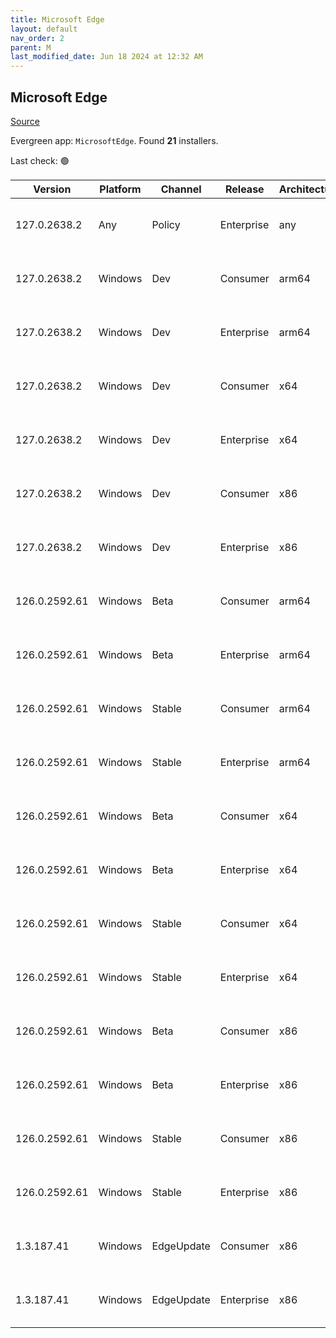 ```yaml
---
title: Microsoft Edge
layout: default
nav_order: 2
parent: M
last_modified_date: Jun 18 2024 at 12:32 AM
---
```


## Microsoft Edge

[Source](https://www.microsoft.com/edge)

Evergreen app: `MicrosoftEdge`. Found **21** installers.

Last check: 🟢

| Version       | Platform | Channel    | Release    | Architecture | Hash                                                             | URI                                                                                                                                                                                                                                                                                                                      |
| ------------- | -------- | ---------- | ---------- | ------------ | ---------------------------------------------------------------- | ------------------------------------------------------------------------------------------------------------------------------------------------------------------------------------------------------------------------------------------------------------------------------------------------------------------------ |
| 127.0.2638.2  | Any      | Policy     | Enterprise | any          | 7174224E2B0525B297F4E530AA35ABF27E352AFD652C0B45FF40912A696C456C | [https://msedge.sf.dl.delivery.mp.microsoft.com/filestreamingservice/files/84a853d3-a43f-401c-bbbd-10131b41c438/MicrosoftEdgePolicyTemplates.cab](https://msedge.sf.dl.delivery.mp.microsoft.com/filestreamingservice/files/84a853d3-a43f-401c-bbbd-10131b41c438/MicrosoftEdgePolicyTemplates.cab)                       |
| 127.0.2638.2  | Windows  | Dev        | Consumer   | arm64        | F33C1ADA5135A4E2E5BD211060AFA0E8E20A57987FE3BE29625C129394F2C0A2 | [https://msedge.sf.dl.delivery.mp.microsoft.com/filestreamingservice/files/5a9c4735-b6ff-4466-a297-ac918e840267/MicrosoftEdgeDevEnterpriseARM64.msi](https://msedge.sf.dl.delivery.mp.microsoft.com/filestreamingservice/files/5a9c4735-b6ff-4466-a297-ac918e840267/MicrosoftEdgeDevEnterpriseARM64.msi)                 |
| 127.0.2638.2  | Windows  | Dev        | Enterprise | arm64        | F33C1ADA5135A4E2E5BD211060AFA0E8E20A57987FE3BE29625C129394F2C0A2 | [https://msedge.sf.dl.delivery.mp.microsoft.com/filestreamingservice/files/5a9c4735-b6ff-4466-a297-ac918e840267/MicrosoftEdgeDevEnterpriseARM64.msi](https://msedge.sf.dl.delivery.mp.microsoft.com/filestreamingservice/files/5a9c4735-b6ff-4466-a297-ac918e840267/MicrosoftEdgeDevEnterpriseARM64.msi)                 |
| 127.0.2638.2  | Windows  | Dev        | Consumer   | x64          | 7F68C3424D3AA2383D3F9BB02543380030E6919331338C5A169BBCD02AFDA9B9 | [https://msedge.sf.dl.delivery.mp.microsoft.com/filestreamingservice/files/521d1573-3ab8-47ca-9e5d-30ff42b394fb/MicrosoftEdgeDevEnterpriseX64.msi](https://msedge.sf.dl.delivery.mp.microsoft.com/filestreamingservice/files/521d1573-3ab8-47ca-9e5d-30ff42b394fb/MicrosoftEdgeDevEnterpriseX64.msi)                     |
| 127.0.2638.2  | Windows  | Dev        | Enterprise | x64          | 7F68C3424D3AA2383D3F9BB02543380030E6919331338C5A169BBCD02AFDA9B9 | [https://msedge.sf.dl.delivery.mp.microsoft.com/filestreamingservice/files/521d1573-3ab8-47ca-9e5d-30ff42b394fb/MicrosoftEdgeDevEnterpriseX64.msi](https://msedge.sf.dl.delivery.mp.microsoft.com/filestreamingservice/files/521d1573-3ab8-47ca-9e5d-30ff42b394fb/MicrosoftEdgeDevEnterpriseX64.msi)                     |
| 127.0.2638.2  | Windows  | Dev        | Consumer   | x86          | 4FC3681011403263DB57DBD0702DA546A8C76824F002B56726CF16E53948B720 | [https://msedge.sf.dl.delivery.mp.microsoft.com/filestreamingservice/files/3394f188-8f1a-495c-acf0-047b5a395d27/MicrosoftEdgeDevEnterpriseX86.msi](https://msedge.sf.dl.delivery.mp.microsoft.com/filestreamingservice/files/3394f188-8f1a-495c-acf0-047b5a395d27/MicrosoftEdgeDevEnterpriseX86.msi)                     |
| 127.0.2638.2  | Windows  | Dev        | Enterprise | x86          | 4FC3681011403263DB57DBD0702DA546A8C76824F002B56726CF16E53948B720 | [https://msedge.sf.dl.delivery.mp.microsoft.com/filestreamingservice/files/3394f188-8f1a-495c-acf0-047b5a395d27/MicrosoftEdgeDevEnterpriseX86.msi](https://msedge.sf.dl.delivery.mp.microsoft.com/filestreamingservice/files/3394f188-8f1a-495c-acf0-047b5a395d27/MicrosoftEdgeDevEnterpriseX86.msi)                     |
| 126.0.2592.61 | Windows  | Beta       | Consumer   | arm64        | 1E2F996510A6551A268A8DBEBB2253E9B0A51CED740B1042D57FD791E0715384 | [https://msedge.sf.dl.delivery.mp.microsoft.com/filestreamingservice/files/1ad6e657-578b-45a9-8e42-20f0803f4b1f/MicrosoftEdgeBetaEnterpriseARM64.msi](https://msedge.sf.dl.delivery.mp.microsoft.com/filestreamingservice/files/1ad6e657-578b-45a9-8e42-20f0803f4b1f/MicrosoftEdgeBetaEnterpriseARM64.msi)               |
| 126.0.2592.61 | Windows  | Beta       | Enterprise | arm64        | 1E2F996510A6551A268A8DBEBB2253E9B0A51CED740B1042D57FD791E0715384 | [https://msedge.sf.dl.delivery.mp.microsoft.com/filestreamingservice/files/1ad6e657-578b-45a9-8e42-20f0803f4b1f/MicrosoftEdgeBetaEnterpriseARM64.msi](https://msedge.sf.dl.delivery.mp.microsoft.com/filestreamingservice/files/1ad6e657-578b-45a9-8e42-20f0803f4b1f/MicrosoftEdgeBetaEnterpriseARM64.msi)               |
| 126.0.2592.61 | Windows  | Stable     | Consumer   | arm64        | B042CD69C889C7259A04096840F3166493F1E6297B6D2066B56D5F1F7ECBE328 | [https://msedge.sf.dl.delivery.mp.microsoft.com/filestreamingservice/files/af2ba295-f1d6-42d5-907a-0e17c1c67b62/MicrosoftEdgeEnterpriseARM64.msi](https://msedge.sf.dl.delivery.mp.microsoft.com/filestreamingservice/files/af2ba295-f1d6-42d5-907a-0e17c1c67b62/MicrosoftEdgeEnterpriseARM64.msi)                       |
| 126.0.2592.61 | Windows  | Stable     | Enterprise | arm64        | B042CD69C889C7259A04096840F3166493F1E6297B6D2066B56D5F1F7ECBE328 | [https://msedge.sf.dl.delivery.mp.microsoft.com/filestreamingservice/files/af2ba295-f1d6-42d5-907a-0e17c1c67b62/MicrosoftEdgeEnterpriseARM64.msi](https://msedge.sf.dl.delivery.mp.microsoft.com/filestreamingservice/files/af2ba295-f1d6-42d5-907a-0e17c1c67b62/MicrosoftEdgeEnterpriseARM64.msi)                       |
| 126.0.2592.61 | Windows  | Beta       | Consumer   | x64          | CAD194F27C24BE9F37DC75B8B967296EA86B1630B8B51D5CCEDB9C43991872B6 | [https://msedge.sf.dl.delivery.mp.microsoft.com/filestreamingservice/files/74368d5e-883c-4a89-8ad2-1b43022f9066/MicrosoftEdgeBetaEnterpriseX64.msi](https://msedge.sf.dl.delivery.mp.microsoft.com/filestreamingservice/files/74368d5e-883c-4a89-8ad2-1b43022f9066/MicrosoftEdgeBetaEnterpriseX64.msi)                   |
| 126.0.2592.61 | Windows  | Beta       | Enterprise | x64          | CAD194F27C24BE9F37DC75B8B967296EA86B1630B8B51D5CCEDB9C43991872B6 | [https://msedge.sf.dl.delivery.mp.microsoft.com/filestreamingservice/files/74368d5e-883c-4a89-8ad2-1b43022f9066/MicrosoftEdgeBetaEnterpriseX64.msi](https://msedge.sf.dl.delivery.mp.microsoft.com/filestreamingservice/files/74368d5e-883c-4a89-8ad2-1b43022f9066/MicrosoftEdgeBetaEnterpriseX64.msi)                   |
| 126.0.2592.61 | Windows  | Stable     | Consumer   | x64          | 6AA033BFE68BB9428F963A35BA5FE85035F480F2FE647C8A660961EA6D849D29 | [https://msedge.sf.dl.delivery.mp.microsoft.com/filestreamingservice/files/a71e77fb-bd87-4015-9063-d9cd752fd708/MicrosoftEdgeEnterpriseX64.msi](https://msedge.sf.dl.delivery.mp.microsoft.com/filestreamingservice/files/a71e77fb-bd87-4015-9063-d9cd752fd708/MicrosoftEdgeEnterpriseX64.msi)                           |
| 126.0.2592.61 | Windows  | Stable     | Enterprise | x64          | 6AA033BFE68BB9428F963A35BA5FE85035F480F2FE647C8A660961EA6D849D29 | [https://msedge.sf.dl.delivery.mp.microsoft.com/filestreamingservice/files/a71e77fb-bd87-4015-9063-d9cd752fd708/MicrosoftEdgeEnterpriseX64.msi](https://msedge.sf.dl.delivery.mp.microsoft.com/filestreamingservice/files/a71e77fb-bd87-4015-9063-d9cd752fd708/MicrosoftEdgeEnterpriseX64.msi)                           |
| 126.0.2592.61 | Windows  | Beta       | Consumer   | x86          | BD1E7E24CEF1E3AA53DCE9C6FEF6D0BECC14F2759FB54D6B2A54F88E073AD691 | [https://msedge.sf.dl.delivery.mp.microsoft.com/filestreamingservice/files/9bdbd8e0-3b2f-49cf-89ac-d5a74a88bbc3/MicrosoftEdgeBetaEnterpriseX86.msi](https://msedge.sf.dl.delivery.mp.microsoft.com/filestreamingservice/files/9bdbd8e0-3b2f-49cf-89ac-d5a74a88bbc3/MicrosoftEdgeBetaEnterpriseX86.msi)                   |
| 126.0.2592.61 | Windows  | Beta       | Enterprise | x86          | BD1E7E24CEF1E3AA53DCE9C6FEF6D0BECC14F2759FB54D6B2A54F88E073AD691 | [https://msedge.sf.dl.delivery.mp.microsoft.com/filestreamingservice/files/9bdbd8e0-3b2f-49cf-89ac-d5a74a88bbc3/MicrosoftEdgeBetaEnterpriseX86.msi](https://msedge.sf.dl.delivery.mp.microsoft.com/filestreamingservice/files/9bdbd8e0-3b2f-49cf-89ac-d5a74a88bbc3/MicrosoftEdgeBetaEnterpriseX86.msi)                   |
| 126.0.2592.61 | Windows  | Stable     | Consumer   | x86          | 5BF07AE1C40D7E8E6E77EE3977E34CF7499037E9860481847895FAEF34F75C90 | [https://msedge.sf.dl.delivery.mp.microsoft.com/filestreamingservice/files/dbe4bbe8-e57f-48bd-8896-e5b3daca1066/MicrosoftEdgeEnterpriseX86.msi](https://msedge.sf.dl.delivery.mp.microsoft.com/filestreamingservice/files/dbe4bbe8-e57f-48bd-8896-e5b3daca1066/MicrosoftEdgeEnterpriseX86.msi)                           |
| 126.0.2592.61 | Windows  | Stable     | Enterprise | x86          | 5BF07AE1C40D7E8E6E77EE3977E34CF7499037E9860481847895FAEF34F75C90 | [https://msedge.sf.dl.delivery.mp.microsoft.com/filestreamingservice/files/dbe4bbe8-e57f-48bd-8896-e5b3daca1066/MicrosoftEdgeEnterpriseX86.msi](https://msedge.sf.dl.delivery.mp.microsoft.com/filestreamingservice/files/dbe4bbe8-e57f-48bd-8896-e5b3daca1066/MicrosoftEdgeEnterpriseX86.msi)                           |
| 1.3.187.41    | Windows  | EdgeUpdate | Consumer   | x86          | 200A59ABDEB32CC4D2CEC4079BE205F18B5F45BAE42ACB7940151F9780569889 | [https://msedge.sf.dl.delivery.mp.microsoft.com/filestreamingservice/files/2106c895-651f-4ed2-89de-96e91206c60c/MicrosoftEdgeUpdateSetup_X86_1.3.187.41.exe](https://msedge.sf.dl.delivery.mp.microsoft.com/filestreamingservice/files/2106c895-651f-4ed2-89de-96e91206c60c/MicrosoftEdgeUpdateSetup_X86_1.3.187.41.exe) |
| 1.3.187.41    | Windows  | EdgeUpdate | Enterprise | x86          | 200A59ABDEB32CC4D2CEC4079BE205F18B5F45BAE42ACB7940151F9780569889 | [https://msedge.sf.dl.delivery.mp.microsoft.com/filestreamingservice/files/2106c895-651f-4ed2-89de-96e91206c60c/MicrosoftEdgeUpdateSetup_X86_1.3.187.41.exe](https://msedge.sf.dl.delivery.mp.microsoft.com/filestreamingservice/files/2106c895-651f-4ed2-89de-96e91206c60c/MicrosoftEdgeUpdateSetup_X86_1.3.187.41.exe) |
